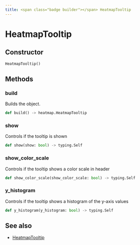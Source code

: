 ```yaml
---
title: <span class="badge builder"></span> HeatmapTooltip
---
```

# <span class="badge builder"></span> HeatmapTooltip

## Constructor

```python
HeatmapTooltip()
```
## Methods

### <span class="badge object-method"></span> build

Builds the object.

```python
def build() -> heatmap.HeatmapTooltip
```

### <span class="badge object-method"></span> show

Controls if the tooltip is shown

```python
def show(show: bool) -> typing.Self
```

### <span class="badge object-method"></span> show_color_scale

Controls if the tooltip shows a color scale in header

```python
def show_color_scale(show_color_scale: bool) -> typing.Self
```

### <span class="badge object-method"></span> y_histogram

Controls if the tooltip shows a histogram of the y-axis values

```python
def y_histogram(y_histogram: bool) -> typing.Self
```

## See also

 * <span class="badge object-type-class"></span> [HeatmapTooltip](./object-HeatmapTooltip.md)
